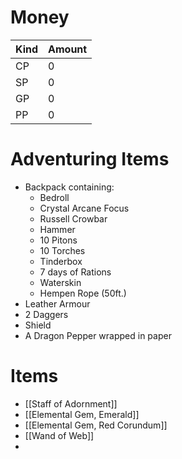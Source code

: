 # Money
| Kind | Amount |
| ---- | ------ |
| CP   | 0      |
| SP   | 0      |
| GP   | 0      | 
| PP   | 0      |

# Adventuring Items
- Backpack containing:
	- Bedroll
	- Crystal Arcane Focus
	- Russell Crowbar
	- Hammer
	- 10 Pitons
	- 10 Torches
	- Tinderbox
	- 7 days of Rations
	- Waterskin
	- Hempen Rope (50ft.)
- Leather Armour
- 2 Daggers
- Shield
- A Dragon Pepper wrapped in paper

# Items
 - [[Staff of Adornment]]
 - [[Elemental Gem, Emerald]]
 - [[Elemental Gem, Red Corundum]]
 - [[Wand of Web]]
 - 
